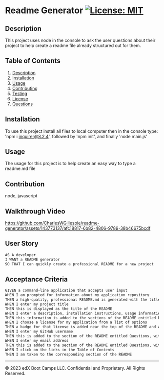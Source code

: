 # Readme Generator [![License: MIT](https://img.shields.io/badge/License-MIT-yellow.svg)](https://opensource.org/licenses/MIT)

## Description
  This project uses node in the console to ask the user questions about their project to help create a readme file already structured out for them.

## Table of Contents
1. [Description](#description)
2. [Installation](#installation)
3. [Usage](#usage)
4. [Contributing](#contributing)
5. [Testing](#testing)
6. [License](#license)
7. [Questions](#questions)

## Installation
To use this project install all files to local computer then in the console type: 'npm i inquirer@8.2.4', followed by 'npm init', and finally 'node main.js'

## Usage
The usage for this project is to help create an easy way to type a readme.md file

## Contribution
node, javascript


## Walkthrough Video 


https://github.com/CharlesWGillespie/readme-generator/assets/143773137/afc18817-6b82-4806-9789-38b46675bcdf



## User Story

```md
AS A developer
I WANT a README generator
SO THAT I can quickly create a professional README for a new project
```

## Acceptance Criteria

```md
GIVEN a command-line application that accepts user input
WHEN I am prompted for information about my application repository
THEN a high-quality, professional README.md is generated with the title of my project and sections entitled Description, Table of Contents, Installation, Usage, License, Contributing, Tests, and Questions
WHEN I enter my project title
THEN this is displayed as the title of the README
WHEN I enter a description, installation instructions, usage information, contribution guidelines, and test instructions
THEN this information is added to the sections of the README entitled Description, Installation, Usage, Contributing, and Tests
WHEN I choose a license for my application from a list of options
THEN a badge for that license is added near the top of the README and a notice is added to the section of the README entitled License that explains which license the application is covered under
WHEN I enter my GitHub username
THEN this is added to the section of the README entitled Questions, with a link to my GitHub profile
WHEN I enter my email address
THEN this is added to the section of the README entitled Questions, with instructions on how to reach me with additional questions
WHEN I click on the links in the Table of Contents
THEN I am taken to the corresponding section of the README
```


---

© 2023 edX Boot Camps LLC. Confidential and Proprietary. All Rights Reserved.
